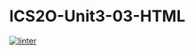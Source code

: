 # ICS2O-Unit3-03-HTML
[![linter](https://github.com/Trent-Hodgins/ICS2O-Unit3-03/workflows/linter/badge.svg)](https://github.com/marketplace/actions/super-linter)
